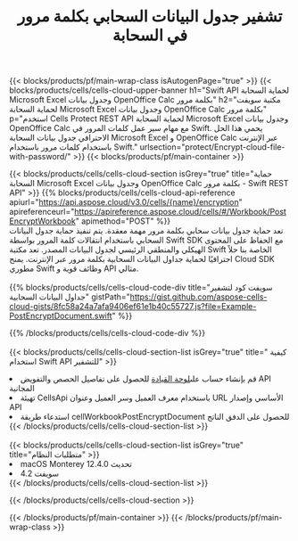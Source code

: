 ﻿---
title:  تشفير جدول البيانات السحابي بكلمة مرور في السحابة
description: Cloud APIs & SDKs لحماية Microsoft Excel & OpenOffice Calc. قم بتشفير جدول بيانات السحابة بكلمة مرور بواسطة API Cloud Cells. تدعم SDK أنواعًا من لغات التطوير. وهي تشمل Android و C# و Go و Java و NodeJS و Perl و PHP و Python و Ruby و swift.
url: /ar/swift/protect/encrypt-cloud-file-with-password/
---
{{< blocks/products/pf/main-wrap-class isAutogenPage="true" >}}
{{< blocks/products/cells/cells-cloud-upper-banner h1="Swift API لحماية السحابة Microsoft Excel وجدول بيانات OpenOffice Calc بكلمة مرور" h2="مكتبة سويفت لحماية السحابة Microsoft Excel وجدول بيانات OpenOffice Calc بكلمة مرور" p="استخدم Cells Protect REST API لحماية السحابة Microsoft Excel وجدول بيانات OpenOffice Calc مع مهام سير عمل كلمات المرور في Swift. يحمي هذا الحل الاحترافي جدول بيانات السحابة Microsoft Excel و OpenOffice Calc عبر الإنترنت باستخدام كلمات مرور باستخدام Swift." urlsection="protect/Encrypt-cloud-file-with-password/" >}}
{{< blocks/products/pf/main-container >}}

{{< blocks/products/cells/cells-cloud-section isGrey="true" title="حماية السحابة Microsoft Excel وجدول بيانات OpenOffice Calc بكلمة مرور - Swift REST API" >}}
{{% blocks/products/cells/cells-cloud-api-reference apiurl="https://api.aspose.cloud/v3.0/cells/{name}/encryption" apireferenceurl="https://apireference.aspose.cloud/cells/#/Workbook/PostEncryptWorkbook" apimethod="POST" %}}
<br/>
تعد حماية جدول بيانات سحابي بكلمة مرور مهمة معقدة. يتم تنفيذ حماية جدول البيانات السحابي باستخدام انتقالات كلمة المرور بواسطة Swift SDK مع الحفاظ على المحتوى الهيكلي والمنطقي الرئيسي لجدول البيانات المصدر. تعد مكتبة Swift الخاصة بنا حلاً احترافيًا لحماية جداول البيانات السحابية بكلمة مرور عبر الإنترنت. يمنح Cloud SDK مطوري Swift وظائف قوية و API مثالي.
<br/>
<br/>
{{% blocks/products/cells/cells-cloud-code-div title="سويفت كود لتشفير جداول البيانات السحابية" gistPath="https://gist.github.com/aspose-cells-cloud-gists/8fc58a24a7afa9406ef61e1b40c55727.js?file=Example-PostEncryptDocument.swift" %}}
  
{{% /blocks/products/cells/cells-cloud-code-div %}}
<br/>
<br/>
{{< blocks/products/cells/cells-cloud-section-list isGrey="true" title=" كيفية استخدام Swift API للتشفير" >}}
<li> قم بإنشاء حساب على<a href="https://dashboard.aspose.cloud/">لوحة القيادة</a> للحصول على تفاصيل الحصص والتفويض API المجانية</li>
<li>تهيئة CellsApi باستخدام معرف العميل وسر العميل وعنوان URL الأساسي وإصدار API</li>
<li>استدعاء طريقة cellWorkbookPostEncryptDocument للحصول على الدفق الناتج</li>
{{< /blocks/products/cells/cells-cloud-section-list >}}
<br/>
<br/>
{{< blocks/products/cells/cells-cloud-section-list isGrey="true" title="متطلبات النظام" >}}
<li>macOS Monterey 12.4.0 تحديث</li>
<li>سويفت 4.2</li>
{{< /blocks/products/cells/cells-cloud-section-list >}}

{{< /blocks/products/cells/cells-cloud-section >}}

{{< /blocks/products/pf/main-container >}}
{{< /blocks/products/pf/main-wrap-class >}}
